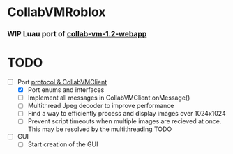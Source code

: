 # CollabVMRoblox

### WIP Luau port of [collab-vm-1.2-webapp](collab-vm-1.2-webapp)

# TODO
- [ ] Port [protocol & CollabVMClient](https://github.com/computernewb/collab-vm-1.2-webapp/tree/master/src/ts/protocol)
    - [x] Port enums and interfaces
    - [ ] Implement all messages in CollabVMClient.onMessage()
    - [ ] Multithread Jpeg decoder to improve performance
    - [ ] Find a way to efficiently process and display images over 1024x1024
    - [ ] Prevent script timeouts when multiple images are recieved at once. This may be resolved by the multithreading TODO

- [ ] GUI
    - [ ] Start creation of the GUI